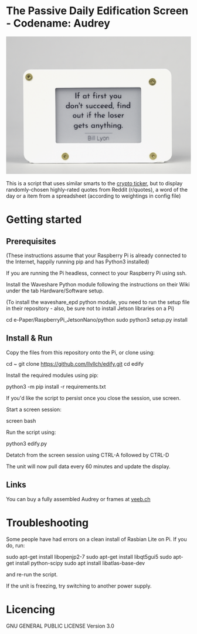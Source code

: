 # The Passive Daily Edification Screen - Codename: Audrey

![Action Shot](/images/thequote.png)

This is a script that uses similar smarts to the [crypto ticker](https://github.com/llvllch/btcticker), but to display randomly-chosen highly-rated quotes from Reddit (r/quotes), a word of the day or a item from a spreadsheet (according to weightings in config file)

# Getting started
## Prerequisites

(These instructions assume that your Raspberry Pi is already connected to the Internet, happily running pip and has Python3 installed)

If you are running the Pi headless, connect to your Raspberry Pi using ssh.

Install the Waveshare Python module following the instructions on their Wiki under the tab Hardware/Software setup.

(To install the waveshare_epd python module, you need to run the setup file in their repository - also, be sure not to install Jetson libraries on a Pi)

cd e-Paper/RaspberryPi_JetsonNano/python
sudo python3 setup.py install

## Install & Run

Copy the files from this repository onto the Pi, or clone using:

cd ~
git clone https://github.com/llvllch/edify.git
cd edify

Install the required modules using pip:

python3 -m pip install -r requirements.txt

If you'd like the script to persist once you close the session, use screen.

Start a screen session:

screen bash

Run the script using:

python3 edify.py

Detatch from the screen session using CTRL-A followed by CTRL-D

The unit will now pull data every 60 minutes and update the display.

## Links

You can buy a fully assembled Audrey or frames at [veeb.ch](https://www.veeb.ch/store/p/neverending-quotes)


# Troubleshooting

Some people have had errors on a clean install of Rasbian Lite on Pi. If you do, run:

sudo apt-get install libopenjp2-7
sudo apt-get install libqt5gui5
sudo apt-get install python-scipy
sudo apt install libatlas-base-dev

and re-run the script.

If the unit is freezing, try switching to another power supply.

# Licencing

GNU GENERAL PUBLIC LICENSE Version 3.0
